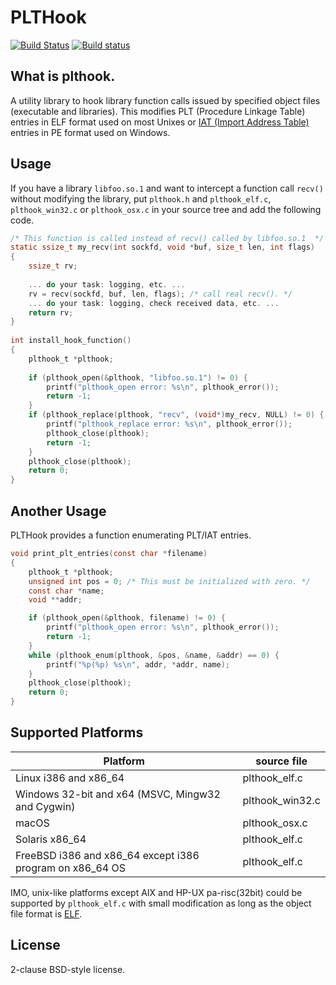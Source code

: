PLTHook
=======

[![Build Status](https://travis-ci.org/kubo/plthook.svg?branch=master)](https://travis-ci.org/kubo/plthook) [![Build status](https://ci.appveyor.com/api/projects/status/ujqcdk9dcfpp809g/branch/master?svg=true)](https://ci.appveyor.com/project/kubo/plthook/branch/master)

What is plthook.
----------------

A utility library to hook library function calls issued by
specified object files (executable and libraries). This modifies
PLT (Procedure Linkage Table) entries in ELF format used on most Unixes
or [IAT (Import Address Table)][IAT] entries in PE format used on Windows.

[IAT]: https://en.wikipedia.org/wiki/Portable_Executable#Import_Table

Usage
-----

If you have a library `libfoo.so.1` and want to intercept
a function call `recv()` without modifying the library,
put `plthook.h` and `plthook_elf.c`, `plthook_win32.c` or `plthook_osx.c`
in your source tree and add the following code.

```c
/* This function is called instead of recv() called by libfoo.so.1  */
static ssize_t my_recv(int sockfd, void *buf, size_t len, int flags)
{
    ssize_t rv;
    
    ... do your task: logging, etc. ...
    rv = recv(sockfd, buf, len, flags); /* call real recv(). */
    ... do your task: logging, check received data, etc. ...
    return rv;
}
    
int install_hook_function()
{
    plthook_t *plthook;
    
    if (plthook_open(&plthook, "libfoo.so.1") != 0) {
        printf("plthook_open error: %s\n", plthook_error());
        return -1;
    }
    if (plthook_replace(plthook, "recv", (void*)my_recv, NULL) != 0) {
        printf("plthook_replace error: %s\n", plthook_error());
        plthook_close(plthook);
        return -1;
    }
    plthook_close(plthook);
    return 0;
}
```

Another Usage
-------------

PLTHook provides a function enumerating PLT/IAT entries.

```c
void print_plt_entries(const char *filename)
{
    plthook_t *plthook;
    unsigned int pos = 0; /* This must be initialized with zero. */
    const char *name;
    void **addr;

    if (plthook_open(&plthook, filename) != 0) {
        printf("plthook_open error: %s\n", plthook_error());
        return -1;
    }
    while (plthook_enum(plthook, &pos, &name, &addr) == 0) {
        printf("%p(%p) %s\n", addr, *addr, name);
    }
    plthook_close(plthook);
    return 0;
}
```

Supported Platforms
-------------------

| Platform | source file |
| -------- | ----------- |
| Linux i386 and x86_64 | plthook_elf.c |
| Windows 32-bit and x64 (MSVC, Mingw32 and Cygwin) | plthook_win32.c |
| macOS | plthook_osx.c
| Solaris x86_64 | plthook_elf.c |
| FreeBSD i386 and x86_64 except i386 program on x86_64 OS | plthook_elf.c |

IMO, unix-like platforms except AIX and HP-UX pa-risc(32bit) could be supported
by `plthook_elf.c` with small modification as long as the object file format
is [ELF][].

[ELF]: https://en.wikipedia.org/wiki/Executable_and_Linkable_Format

License
-------

2-clause BSD-style license.
